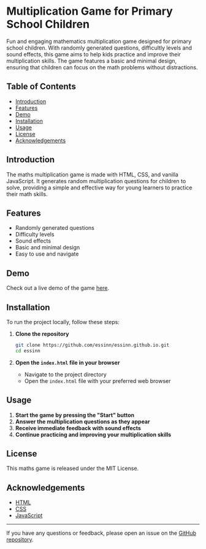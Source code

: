 # Multiplication Game for Primary School Children

Fun and engaging mathematics multiplication game designed for primary school children. With randomly generated questions, difficultly levels and sound effects, this game aims to help kids practice and improve their multiplication skills. The game features a basic and minimal design, ensuring that children can focus on the math problems without distractions.

## Table of Contents

- [Introduction](#introduction)
- [Features](#features)
- [Demo](#demo)
- [Installation](#installation)
- [Usage](#usage)
- [License](#license)
- [Acknowledgements](#acknowledgements)

## Introduction

The maths multiplication game is made with HTML, CSS, and vanilla JavaScript. It generates random multiplication questions for children to solve, providing a simple and effective way for young learners to practice their math skills.

## Features

- Randomly generated questions
- Difficulty levels
- Sound effects
- Basic and minimal design
- Easy to use and navigate

## Demo

Check out a live demo of the game [here](https://essinn.github.io/).

## Installation

To run the project locally, follow these steps:

1. **Clone the repository**
   ```bash
   git clone https://github.com/essinn/essinn.github.io.git
   cd essinn
   ```

2. **Open the `index.html` file in your browser**
   - Navigate to the project directory
   - Open the `index.html` file with your preferred web browser

## Usage

1. **Start the game by pressing the "Start" button**
2. **Answer the multiplication questions as they appear**
3. **Receive immediate feedback with sound effects**
4. **Continue practicing and improving your multiplication skills**

## License

This maths game is released under the MIT License.

## Acknowledgements

- [HTML](https://developer.mozilla.org/en-US/docs/Web/HTML)
- [CSS](https://developer.mozilla.org/en-US/docs/Web/CSS)
- [JavaScript](https://developer.mozilla.org/en-US/docs/Web/JavaScript)

---

If you have any questions or feedback, please open an issue on the [GitHub repository](https://github.com/essinn/essinn.github.io).
